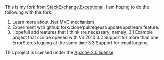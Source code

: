 This is my fork from [StackExchange.Exceptional](https://github.com/NickCraver/StackExchange.Exceptional). I am hoping to do the following with this fork:
1. Learn more about .Net MVC mechanism
2. Experiment with github fork/clone/pullreqeust/update upstream feature.
3. Hopefull add features that I think are necessary, namely:
	3.1 Example project that can be opened with VS 2010
	3.2 Support for more than one ErrorStores logging at the same time
	3.3 Support for email logging

This project is licensed under the [Apache 2.0 license](http://www.apache.org/licenses/LICENSE-2.0).